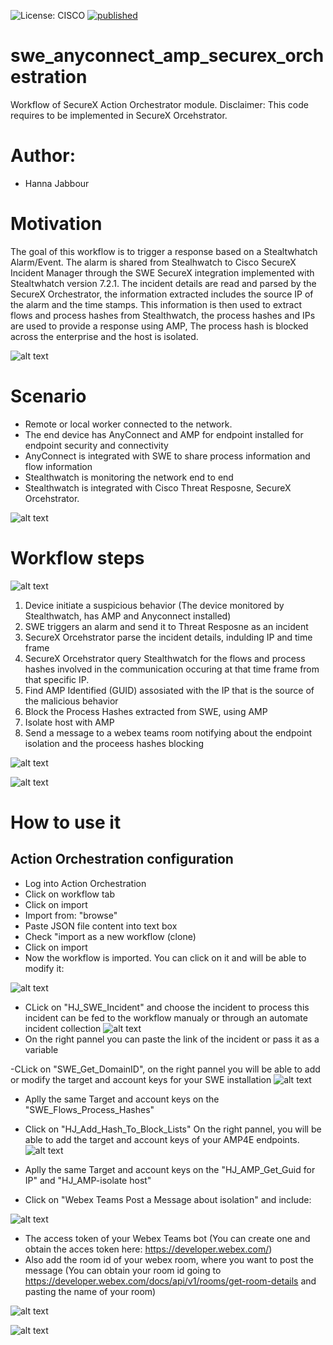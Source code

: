 ![License: CISCO](https://img.shields.io/badge/License-CISCO-blue.svg) [![published](https://static.production.devnetcloud.com/codeexchange/assets/images/devnet-published.svg)](https://developer.cisco.com/codeexchange/github/repo/aligarci/swc_amp_securex_orchestration)

# swe_anyconnect_amp_securex_orchestration
Workflow of SecureX Action Orchestrator module.
Disclaimer: This code requires to be implemented in SecureX Orcehstrator.
 
# Author:
- Hanna Jabbour
 

# Motivation
The goal of this workflow is to trigger a response based on a Stealtwhatch Alarm/Event. The alarm is shared from Stealhwatch to Cisco SecureX Incident Manager through the SWE SecureX integration implemented with Stealtwhatch version 7.2.1. The incident details are read and parsed by the SecureX Orchestrator, the information extracted includes the source IP of the alarm and the time stamps. This information is then used to extract flows and process hashes from Stealthwatch, the process hashes and IPs are used to provide a response using AMP, The process hash is blocked across the enterprise and the host is isolated.  


![alt text](https://github.com/hanjabbo/SWE_Anyconnect_AMP_SecureX_Orchestration/blob/master/Orchestration_.png) 



# Scenario
- Remote or local worker connected to the network.
- The end device has AnyConnect and AMP for endpoint installed for endpoint security and connectivity
- AnyConnect is integrated with SWE to share process information and flow information
- Stealthwatch is monitoring the network end to end
- Stealthwatch is integrated with Cisco Threat Resposne, SecureX Orcehstrator.


![alt text](https://github.com/hanjabbo/SWE_Anyconnect_AMP_SecureX_Orchestration/blob/master/scenario.png) 



# Workflow steps


![alt text](https://github.com/hanjabbo/SWE_Anyconnect_AMP_SecureX_Orchestration/blob/master/Steps_.png) 


1. Device initiate a suspicious behavior (The device monitored by Stealthwatch, has AMP and Anyconnect installed)
2. SWE triggers an alarm and send it to Threat Resposne as an incident
3. SecureX Orcehstrator parse the incident details, indulding IP and time frame
5. SecureX Orcehstrator query Stealthwatch for the flows and process hashes involved in the communication occuring at that time frame from that specific IP.
6. Find AMP Identified (GUID) assosiated with the IP that is the source of the malicious behavior
7. Block the Process Hashes extracted from SWE, using AMP
7. Isolate host with AMP 
8. Send a message to a webex teams room notifying about the endpoint isolation and the proceess hashes blocking


![alt text](https://github.com/hanjabbo/SWE_Anyconnect_AMP_SecureX_Orchestration/blob/master/Webex_Teams_.png) 


![alt text](https://github.com/hanjabbo/SWE_Anyconnect_AMP_SecureX_Orchestration/blob/master/Workflow_.png) 




# How to use it

## Action Orchestration configuration
- Log into Action Orchestration 
- Click on workflow tab
- Click on import
- Import from: "browse"
- Paste JSON file content into text box
- Check "import as a new workflow (clone)
- Click on import
- Now the workflow is imported. You can click on it and will be able to modify it:


![alt text](https://github.com/hanjabbo/SWE_Anyconnect_AMP_SecureX_Orchestration/blob/master/Workflow2_.png) 

- CLick on "HJ_SWE_Incident" and choose the incident to process this incident can be fed to the workflow manualy or through an automate incident collection
![alt text](https://github.com/hanjabbo/SWE_Anyconnect_AMP_SecureX_Orchestration/blob/master/Incident_.png)
- On the right pannel you can paste the link of the incident or pass it as a variable

-CLick on "SWE_Get_DomainID", on the right pannel you will be able to add or modify the target and account keys for your SWE installation
![alt text](https://github.com/hanjabbo/SWE_Anyconnect_AMP_SecureX_Orchestration/blob/master/Domain_.png)
- Aplly the same Target and account keys on  the "SWE_Flows_Process_Hashes"

- Click on "HJ_Add_Hash_To_Block_Lists" On the right pannel, you will be able to add the target and account keys of your AMP4E endpoints.
![alt text](https://github.com/hanjabbo/SWE_Anyconnect_AMP_SecureX_Orchestration/blob/master/HashBlock_.png) 
- Aplly the same Target and account keys on  the "HJ_AMP_Get_Guid for IP" and "HJ_AMP-isolate host"


- Click on "Webex Teams Post a Message about isolation" and include:

![alt text](https://github.com/hanjabbo/SWE_Anyconnect_AMP_SecureX_Orchestration/blob/master/WebeXTeams2_.png) 


   - The access token of your Webex Teams bot (You can create one and obtain the acces token here: https://developer.webex.com/)
   - Also add the room id of your webex room, where you want to post the message (You can obtain your room id going to https://developer.webex.com/docs/api/v1/rooms/get-room-details and pasting the name of your room)
   

![alt text](https://github.com/aligarci/swc_amp_securex_orchestration/blob/master/id.png) 


![alt text](https://github.com/aligarci/swc_amp_securex_orchestration/blob/master/id2.png)


